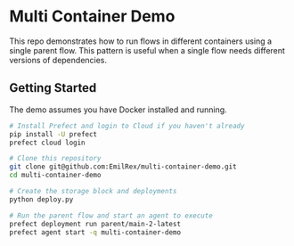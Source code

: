# Multi Container Demo

This repo demonstrates how to run flows in different containers using a single parent flow. This pattern is useful when a single flow needs different versions of dependencies.

## Getting Started

The demo assumes you have Docker installed and running.

```bash
# Install Prefect and login to Cloud if you haven't already
pip install -U prefect
prefect cloud login

# Clone this repository
git clone git@github.com:EmilRex/multi-container-demo.git
cd multi-container-demo

# Create the storage block and deployments
python deploy.py

# Run the parent flow and start an agent to execute
prefect deployment run parent/main-2-latest
prefect agent start -q multi-container-demo
```

